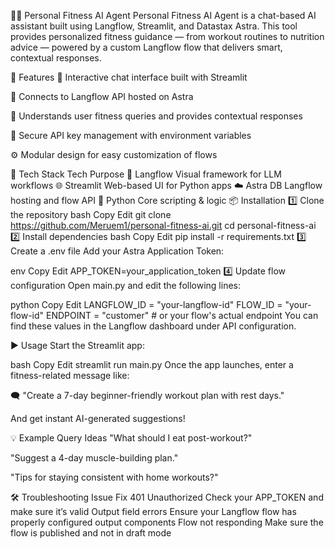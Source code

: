 🏋️‍♂️ Personal Fitness AI Agent
Personal Fitness AI Agent is a chat-based AI assistant built using Langflow, Streamlit, and Datastax Astra. This tool provides personalized fitness guidance — from workout routines to nutrition advice — powered by a custom Langflow flow that delivers smart, contextual responses.

🚀 Features
💬 Interactive chat interface built with Streamlit

🔗 Connects to Langflow API hosted on Astra

🧠 Understands user fitness queries and provides contextual responses

🔐 Secure API key management with environment variables

⚙️ Modular design for easy customization of flows

🧰 Tech Stack
Tech	Purpose
🧩 Langflow	Visual framework for LLM workflows
🌐 Streamlit	Web-based UI for Python apps
☁️ Astra DB	Langflow hosting and flow API
🐍 Python	Core scripting & logic
📦 Installation
1️⃣ Clone the repository
bash
Copy
Edit
git clone https://github.com/Meruem1/personal-fitness-ai.git
cd personal-fitness-ai
2️⃣ Install dependencies
bash
Copy
Edit
pip install -r requirements.txt
3️⃣ Create a .env file
Add your Astra Application Token:

env
Copy
Edit
APP_TOKEN=your_application_token
4️⃣ Update flow configuration
Open main.py and edit the following lines:

python
Copy
Edit
LANGFLOW_ID = "your-langflow-id"
FLOW_ID = "your-flow-id"
ENDPOINT = "customer"  # or your flow's actual endpoint
You can find these values in the Langflow dashboard under API configuration.

▶️ Usage
Start the Streamlit app:

bash
Copy
Edit
streamlit run main.py
Once the app launches, enter a fitness-related message like:

🗨️ "Create a 7-day beginner-friendly workout plan with rest days."

And get instant AI-generated suggestions!

💡 Example Query Ideas
"What should I eat post-workout?"

"Suggest a 4-day muscle-building plan."

"Tips for staying consistent with home workouts?"

🛠 Troubleshooting
Issue	Fix
401 Unauthorized	Check your APP_TOKEN and make sure it’s valid
Output field errors	Ensure your Langflow flow has properly configured output components
Flow not responding	Make sure the flow is published and not in draft mode

